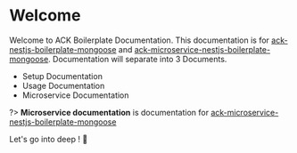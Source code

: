 # Welcome

Welcome to ACK Boilerplate Documentation. This documentation is for [ack-nestjs-boilerplate-mongoose][ack-repo] and [ack-microservice-nestjs-boilerplate-mongoose][ack-microservice-repo]. Documentation will separate into 3 Documents.

- Setup Documentation
- Usage Documentation
- Microservice Documentation

?> **Microservice documentation** is documentation for [ack-microservice-nestjs-boilerplate-mongoose][ack-microservice-repo]

Let's go into deep ! 🚀

<button-jump-to name="Overview" link="/overview"></button-jump-to>

<!-- Repo LINKS -->

[ack-repo]: https://github.com/andrechristikan/ack-nestjs-boilerplate-mongoose
[ack-microservice-repo]: https://github.com/andrechristikan/ack-microservice-nestjs-mongoose